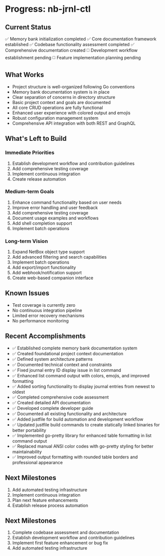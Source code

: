 # Progress: nb-jrnl-ctl

## Current Status
✅ Memory bank initialization completed
✅ Core documentation framework established
✅ Codebase functionality assessment completed
✅ Comprehensive documentation created
◻️ Development workflow establishment pending
◻️ Feature implementation planning pending

## What Works
- Project structure is well-organized following Go conventions
- Memory bank documentation system is in place
- Clear separation of concerns in directory structure
- Basic project context and goals are documented
- All core CRUD operations are fully functional
- Enhanced user experience with colored output and emojis
- Robust configuration management system
- Comprehensive API integration with both REST and GraphQL

## What's Left to Build
### Immediate Priorities
1. Establish development workflow and contribution guidelines
2. Add comprehensive testing coverage
3. Implement continuous integration
4. Create release automation

### Medium-term Goals
1. Enhance command functionality based on user needs
2. Improve error handling and user feedback
3. Add comprehensive testing coverage
4. Document usage examples and workflows
5. Add shell completion support
6. Implement batch operations

### Long-term Vision
1. Expand NetBox object type support
2. Add advanced filtering and search capabilities
3. Implement batch operations
4. Add export/import functionality
5. Add webhook/notification support
6. Create web-based companion interface

## Known Issues
- Test coverage is currently zero
- No continuous integration pipeline
- Limited error recovery mechanisms
- No performance monitoring

## Recent Accomplishments
- ✅ Established complete memory bank documentation system
- ✅ Created foundational project context documentation
- ✅ Defined system architecture patterns
- ✅ Documented technical context and constraints
- ✅ Fixed journal entry ID display issue in list command
- ✅ Enhanced list command output with colors, emojis, and improved formatting
- ✅ Added sorting functionality to display journal entries from newest to oldest
- ✅ Completed comprehensive code assessment
- ✅ Created detailed API documentation
- ✅ Developed complete developer guide
- ✅ Documented all existing functionality and architecture
- ✅ Added justfile for build automation and development workflow
- ✅ Updated justfile build commands to create statically linked binaries for better portability
- ✅ Implemented go-pretty library for enhanced table formatting in list command output
- ✅ Replaced manual ANSI color codes with go-pretty styling for better maintainability
- ✅ Improved output formatting with rounded table borders and professional appearance

## Next Milestones
1. Add automated testing infrastructure
2. Implement continuous integration
3. Plan next feature enhancements
4. Establish release process automation

## Next Milestones
1. Complete codebase assessment and documentation
2. Establish development workflow and contribution guidelines
3. Implement first feature enhancement or bug fix
4. Add automated testing infrastructure
